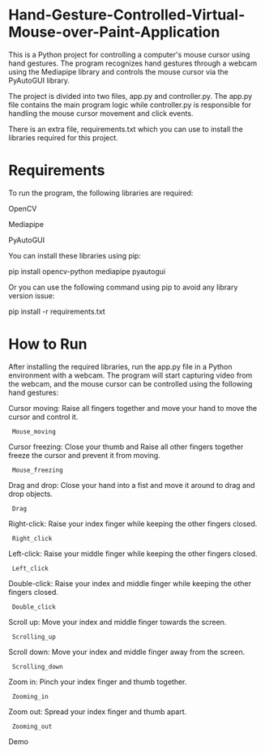 # Hand-Gesture-Controlled-Virtual-Mouse-over-Paint-Application
This is a Python project for controlling a computer's mouse cursor using hand gestures. The program recognizes hand gestures through a webcam using the Mediapipe library and controls the mouse cursor via the PyAutoGUI library.

The project is divided into two files, app.py and controller.py. The app.py file contains the main program logic while controller.py is responsible for handling the mouse cursor movement and click events.

There is an extra file, requirements.txt which you can use to install the libraries required for this project.

 # Requirements
To run the program, the following libraries are required:

OpenCV

Mediapipe

PyAutoGUI


You can install these libraries using pip:

pip install opencv-python mediapipe pyautogui

Or you can use the following command using pip to avoid any library version issue:

pip install -r requirements.txt


# How to Run
After installing the required libraries, run the app.py file in a Python environment with a webcam. The program will start capturing video from the webcam, and the mouse cursor can be controlled using the following hand gestures:

Cursor moving: Raise all fingers together and move your hand to move the cursor and control it.

     Mouse_moving

Cursor freezing: Close your thumb and Raise all other fingers together freeze the cursor and prevent it from moving.

     Mouse_freezing

Drag and drop: Close your hand into a fist and move it around to drag and drop objects.

     Drag

Right-click: Raise your index finger while keeping the other fingers closed.

     Right_click

Left-click: Raise your middle finger while keeping the other fingers closed.

     Left_click

Double-click: Raise your index and middle finger while keeping the other fingers closed.

     Double_click

Scroll up: Move your index and middle finger towards the screen.

     Scrolling_up

Scroll down: Move your index and middle finger away from the screen.

     Scrolling_down

Zoom in: Pinch your index finger and thumb together.

     Zooming_in

Zoom out: Spread your index finger and thumb apart.

     Zooming_out

Demo
